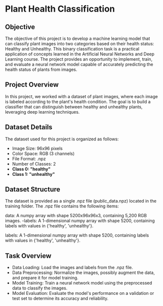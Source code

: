 # Plant Health Classification
## Objective
The objective of this project is to develop a machine learning model that can classify plant images into two categories based on their health status: Healthy and Unhealthy. This binary classification task is a practical application of concepts learned in the Artificial Neural Networks and Deep Learning course. The project provides an opportunity to implement, train, and evaluate a neural network model capable of accurately predicting the health status of plants from images.
## Project Overview
In this project, we worked with a dataset of plant images, where each image is labeled according to the plant's health condition. The goal is to build a classifier that can distinguish between healthy and unhealthy plants, leveraging deep learning techniques.
## Dataset Details
The dataset used for this project is organized as follows:
- Image Size: 96x96 pixels
- Color Space: RGB (3 channels)
- File Format: .npz
- Number of Classes: 2
- **Class 0: "healthy"**
- **Class 1: "unhealthy"**
## Dataset Structure
The dataset is provided as a single .npz file (public_data.npz) located in the training folder. The .npz file contains the following items:

data: A numpy array with shape 5200x96x96x3, containing 5,200 RGB images.
-labels: A 1-dimensional numpy array with shape 5200, containing labels with values in {'healthy', 'unhealthy'}.

labels: A 1-dimensional numpy array with shape 5200, containing labels with values in {'healthy', 'unhealthy'}.
## Task Overview
- Data Loading: Load the images and labels from the .npz file.
- Data Preprocessing: Normalize the images, possibly augment the data, and prepare it for model training.
- Model Training: Train a neural network model using the preprocessed data to classify the images.
- Model Evaluation: Evaluate the model's performance on a validation or test set to determine its accuracy and reliability.
